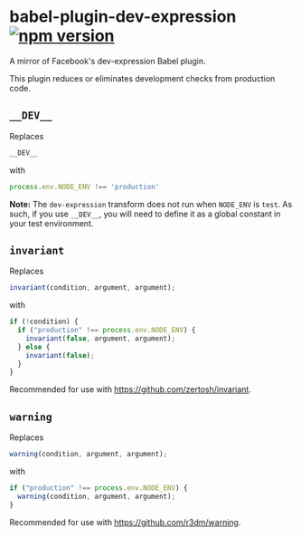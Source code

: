 # babel-plugin-dev-expression [![npm version](https://badge.fury.io/js/babel-plugin-dev-expression.svg)](https://badge.fury.io/js/babel-plugin-dev-expression)

A mirror of Facebook's dev-expression Babel plugin.

This plugin reduces or eliminates development checks from production code.

## `__DEV__`

Replaces

```js
__DEV__
```

with

```js
process.env.NODE_ENV !== 'production'
```

**Note:** The `dev-expression` transform does not run when `NODE_ENV` is `test`. As such, if you use `__DEV__`, you will need to define it as a global constant in your test environment.

## `invariant`

Replaces

```js
invariant(condition, argument, argument);
```

with

```js
if (!condition) {
  if ("production" !== process.env.NODE_ENV) {
    invariant(false, argument, argument);
  } else {
    invariant(false);
  }
}
```

Recommended for use with https://github.com/zertosh/invariant.

## `warning`

Replaces

```js
warning(condition, argument, argument);
```

with

```js
if ("production" !== process.env.NODE_ENV) {
  warning(condition, argument, argument);
}
```

Recommended for use with https://github.com/r3dm/warning.
